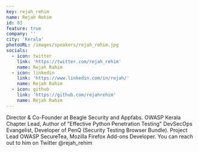 ```yaml
---
key: rejah_rehim
name: Rejah Rehim
id: 03
feature: true
company: ''
city: 'Kerala'
photoURL: /images/speakers/rejah_rehim.jpg
socials:
  - icon: twitter
    link: 'https://twitter.com/rejah_rehim'
    name: Rejah Rahim
  - icon: linkedin
    link: 'https://www.linkedin.com/in/rejah/'
    name: Rejah Rahim
  - icon: github
    link: 'https://github.com/rejahrehim'
    name: Rejah Rahim    
---
```

Director & Co-Founder at Beagle Security and Appfabs. OWASP Kerala Chapter Lead, Author of "Effective Python Penetration Testing"
DevSecOps Evangelist, Developer of PenQ (Security Testing Browser Bundle). Project Lead OWASP SecureTea, Mozilla Firefox Add-ons Developer. You can reach out to him on Twitter @rejah_rehim
